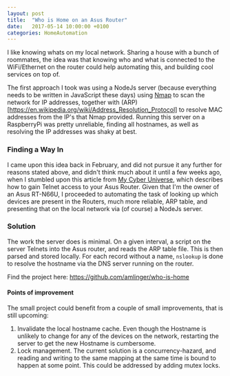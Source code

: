 ```yaml
---
layout: post
title:  "Who is Home on an Asus Router"
date:   2017-05-14 10:00:00 +0100
categories: HomeAutomation
---
```

I like knowing whats on my local network. Sharing a house with a bunch of roommates, the idea was that knowing who and what is connected to the WiFi/Ethernet on the router could help automating this, and building cool services on top of.

The first approach I took was using a NodeJs server (because everything needs to be written in JavaScript these days) using [Nmap](https://nmap.org/) to scan the network for IP addresses, together with (ARP)[https://en.wikipedia.org/wiki/Address_Resolution_Protocol] to resolve MAC addresses from the IP's that Nmap provided. Running this server on a RaspberryPi was pretty unreliable, finding all hostnames, as well as resolving the IP addresses was shaky at best.

### Finding a Way In

I came upon this idea back in February, and did not pursue it any further for reasons stated above, and didn't think much about it until a few weeks ago, when I stumbled upon this article from [My Cyber Universe](http://mycyberuniverse.com/linux/full-controling-the-asus-router-via-command-line.html), which describes how to gain Telnet access to your Asus Router. Given that I'm the owner of an Asus RT-N66U, I proceeded to automating the task of looking up which devices are present in the Routers, much more reliable, ARP table, and presenting that on the local network via (of course) a NodeJs server.

### Solution

The work the server does is minimal. On a given interval, a script on the server Telnets into the Asus router, and reads the ARP table file. This is then parsed and stored locally. For each record without a name, `nslookup` is done to resolve the hostname via the DNS server running on the router.

Find the project here: https://github.com/amlinger/who-is-home

#### Points of improvement

The small project could benefit from a couple of small improvements, that is still upcoming:
1. Invalidate the local hostname cache. Even though the Hostname is unlikely to change for any of the devices on the network, restarting the server to get the new Hostname is cumbersome.
2. Lock management. The current solution is a concurrency-hazard, and reading and writing to the same mapping at the same time is bound to happen at some point. This could be addressed by adding mutex locks.
